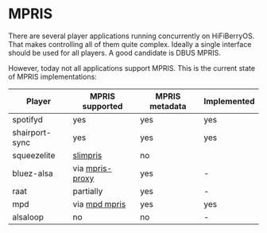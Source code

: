 # MPRIS

There are several player applications running concurrently on HiFiBerryOS. That makes controlling all of 
them quite complex. Ideally a single interface should be used for all players. A good candidate is DBUS MPRIS.

However, today not all applications support MPRIS. This is the current state of MPRIS implementations:

| Player | MPRIS supported | MPRIS metadata |  Implemented
| --- | --- | --- |  --- |
| spotifyd | yes | yes |  yes |
| shairport-sync  | yes | yes |  yes |
| squeezelite | [slimpris](https://github.com/mavit/slimpris2) | no |  | no |
| bluez-alsa | via [mpris-proxy](https://github.com/Vudentz/BlueZ/blob/master/tools/mpris-proxy.c) | yes | - | yes |
| raat | partially | yes | - | yes |
| mpd | via [mpd mpris](https://github.com/natsukagami/mpd-mpris) | yes | yes |
| alsaloop | no | no | - | no |
